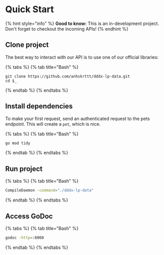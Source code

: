 # Quick Start



{% hint style="info" %}
**Good to know:** This is an in-development project. Don't forget to checkout the incoming APIs!
{% endhint %}

## Clone project

The best way to interact with our API is to use one of our official libraries:

{% tabs %}
{% tab title="Bash" %}
```git
git clone https://github.com/anhskrttt/dddx-lp-data.git
cd $_
```
{% endtab %}
{% endtabs %}

## Install dependencies

To make your first request, send an authenticated request to the pets endpoint. This will create a `pet`, which is nice.

{% tabs %}
{% tab title="Bash" %}
```bash
go mod tidy
```
{% endtab %}
{% endtabs %}

## Run project

{% tabs %}
{% tab title="Bash" %}
```bash
CompileDaemon -command="./dddx-lp-data"
```
{% endtab %}
{% endtabs %}

## Access GoDoc

{% tabs %}
{% tab title="Bash" %}
```bash
godoc -http=:6060
```
{% endtab %}
{% endtabs %}
